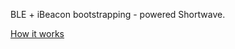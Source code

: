 BLE + iBeacon bootstrapping - powered Shortwave.

[How it works](https://medium.com/@alonsoholmes/wtfbeacon-how-shortwave-works-993e9e6e332a)
